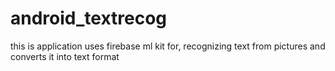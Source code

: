# android_textrecog

this is application uses firebase ml kit for, 
recognizing text from pictures and converts it into text format
